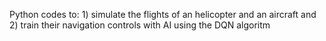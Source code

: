 Python codes to: 1) simulate the flights of an helicopter and an aircraft and 2) train their navigation controls with AI using the DQN algoritm 
